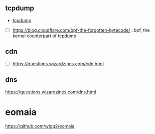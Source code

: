 ## tcpdump
- [tcpdump](https://jvns.ca/tcpdump-zine.pdf)
- [ ] https://blog.cloudflare.com/bpf-the-forgotten-bytecode/ : bpf, the kernel counterpart of tcpdump

## cdn
- [ ] https://questions.wizardzines.com/cdn.html

## dns
https://questions.wizardzines.com/dns.html

# eomaia
https://github.com/wlgq2/eomaia
